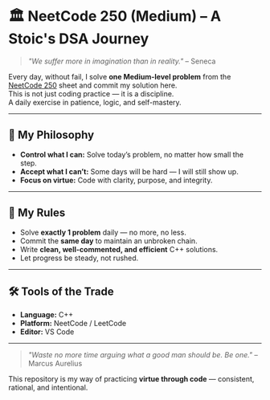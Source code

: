 # 🏛️ NeetCode 250 (Medium) – A Stoic's DSA Journey

> *"We suffer more in imagination than in reality."* – Seneca  

Every day, without fail, I solve **one Medium-level problem** from the [NeetCode 250](https://neetcode.io/practice) sheet and commit my solution here.  
This is not just coding practice — it is a discipline.  
A daily exercise in patience, logic, and self-mastery.  

---

## 🎯 My Philosophy
- **Control what I can:** Solve today’s problem, no matter how small the step.  
- **Accept what I can’t:** Some days will be hard — I will still show up.  
- **Focus on virtue:** Code with clarity, purpose, and integrity.  

---

## 📜 My Rules
- Solve **exactly 1 problem** daily — no more, no less.  
- Commit the **same day** to maintain an unbroken chain.  
- Write **clean, well-commented, and efficient** C++ solutions.  
- Let progress be steady, not rushed.  

---

## 🛠 Tools of the Trade
- **Language:** C++  
- **Platform:** NeetCode / LeetCode  
- **Editor:** VS Code  

---

> *"Waste no more time arguing what a good man should be. Be one."* – Marcus Aurelius  

This repository is my way of practicing **virtue through code** — consistent, rational, and intentional.
